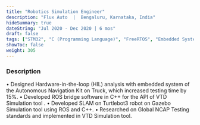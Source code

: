 ```yaml
---
title: "Robotics Simulation Engineer"
description: "Flux Auto  |  Bengaluru, Karnataka, India"
hideSummary: true
dateString: "Jul 2020 - Dec 2020 | 6 mos"
draft: false
tags: ["STM32", "C (Programming Language)", "FreeRTOS", "Embedded Systems", "Communication Protocols", "CANOpen", "I2C", "GPIO", "USB", "UART", "ADC", "CI/CD", "Reverse Engineering", "Case Study"]
showToc: false
weight: 305
--- 
```


### Description

• Designed Hardware-in-the-loop (HIL) analysis with embedded system of the Autonomous Navigation Kit on
Truck, which increased testing time by 15%.
• Developed ROS bridge software in C++ for the API of VTD Simulation tool .
• Developed SLAM on Turtlebot3 robot on Gazebo Simulation tool using ROS and C++.
• Researched on Global NCAP Testing standards and implemented in VTD Simulation tool.
